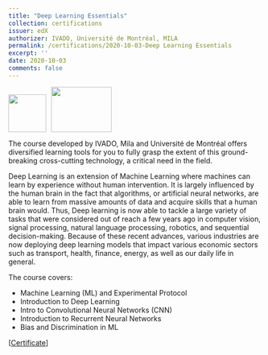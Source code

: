 ```yaml
---
title: "Deep Learning Essentials"
collection: certifications
issuer: edX
authorizer: IVADO, Université de Montréal, MILA
permalink: /certifications/2020-10-03-Deep Learning Essentials
excerpt: ''
date: 2020-10-03
comments: false
---
```

<img src="https://mrifkikurniawan.github.io/images/edx.jpg" width="75" height="75" /><img src="https://upload.wikimedia.org/wikipedia/en/4/4b/Universite_de_Montreal_logo.svg" width="120" height="90" hspace="10" />


The course developed by IVADO, Mila and Université de Montréal offers diversified learning tools for you to fully grasp the extent of this ground-breaking cross-cutting technology, a critical need in the field. 

Deep Learning is an extension of Machine Learning where machines can learn by experience without human intervention. It is largely influenced by the human brain in the fact that algorithms, or artificial neural networks, are able to learn from massive amounts of data and acquire skills that a human brain would. Thus, Deep learning is now able to tackle a large variety of tasks that were considered out of reach a few years ago in computer vision, signal processing, natural language processing, robotics, and sequential decision-making. Because of these recent advances, various industries are now deploying deep learning models that impact various economic sectors such as transport, health, finance, energy, as well as our daily life in general.

The course covers:
- Machine Learning (ML) and Experimental Protocol
- Introduction to Deep Learning
- Intro to Convolutional Neural Networks (CNN)
- Introduction to Recurrent Neural Networks
- Bias and Discrimination in ML

[[Certificate](https://courses.edx.org/certificates/8d4e13f2c8ab4973a87b8d6b7dffcf27)]